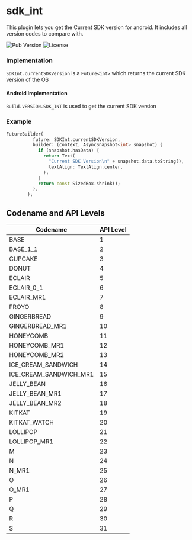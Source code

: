 # sdk_int

This plugin lets you get the Current SDK version for android. It includes all version codes to compare with.

![Pub Version](https://img.shields.io/pub/v/sdk_int) 
![License](https://img.shields.io/github/license/TamilKannanCV-personal/sdk_int)

### Implementation
`SDKInt.currentSDKVersion` is a `Future<int>` which returns the current SDK version of the OS

#### Android Implementation
`Build.VERSION.SDK_INT` is used to get the current SDK version

### Example
```dart
FutureBuilder(
          future: SDKInt.currentSDKVersion,
          builder: (context, AsyncSnapshot<int> snapshot) {
            if (snapshot.hasData) {
              return Text(
                "Current SDK Version\n" + snapshot.data.toString(),
                textAlign: TextAlign.center,
              );
            }
            return const SizedBox.shrink();
          },
        );
```

## Codename and API Levels

| Codename | API Level |
| --- | --- |
| BASE | 1 |
| BASE_1_1 | 2 |
| CUPCAKE | 3 |
| DONUT | 4 |
| ECLAIR | 5 |
| ECLAIR_0_1 | 6 |
| ECLAIR_MR1 | 7 |
| FROYO | 8 |
| GINGERBREAD | 9 |
| GINGERBREAD_MR1 | 10 |
| HONEYCOMB | 11 |
| HONEYCOMB_MR1 | 12 |
| HONEYCOMB_MR2 | 13 |
| ICE_CREAM_SANDWICH | 14 |
| ICE_CREAM_SANDWICH_MR1 | 15 |
| JELLY_BEAN | 16 |
| JELLY_BEAN_MR1 | 17 |
| JELLY_BEAN_MR2 | 18 |
| KITKAT | 19 |
| KITKAT_WATCH | 20 |
| LOLLIPOP | 21 |
| LOLLIPOP_MR1 | 22 |
| M | 23 |
| N | 24 |
| N_MR1 | 25 |
| O | 26 |
| O_MR1 | 27 |
| P | 28 |
| Q | 29 |
| R | 30 |
| S | 31 |